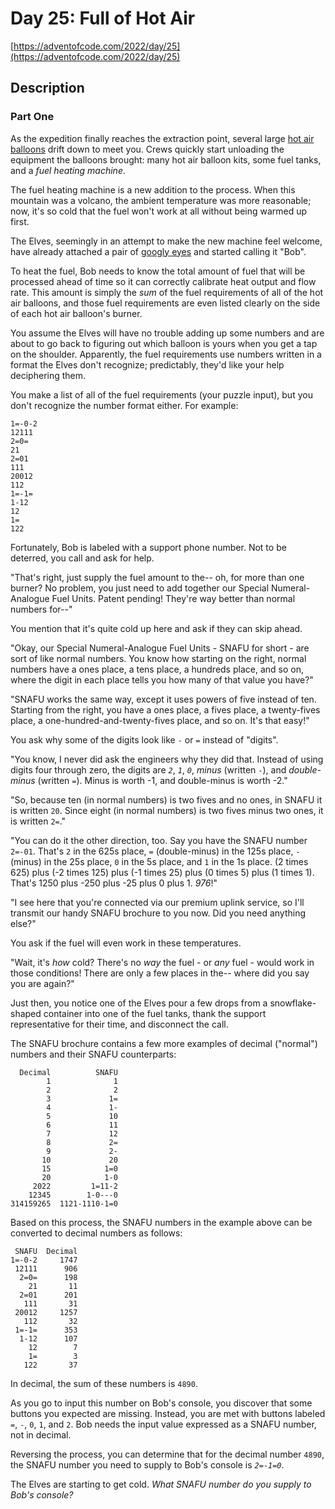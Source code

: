 # Day 25: Full of Hot Air

[https://adventofcode.com/2022/day/25](https://adventofcode.com/2022/day/25)

## Description

### Part One

As the expedition finally reaches the extraction point, several large
[hot air balloons](https://en.wikipedia.org/wiki/Hot_air_balloon) drift down to meet you. Crews quickly start unloading
the equipment the balloons brought: many hot air balloon kits, some fuel tanks, and a _fuel heating machine_.

The fuel heating machine is a new addition to the process. When this mountain was a volcano, the ambient temperature was
more reasonable; now, it's so cold that the fuel won't work at all without being warmed up first.

The Elves, seemingly in an attempt to make the new machine feel welcome, have already attached a pair of
[googly eyes](https://en.wikipedia.org/wiki/Googly_eyes) and started calling it "Bob".

To heat the fuel, Bob needs to know the total amount of fuel that will be processed ahead of time so it can correctly
calibrate heat output and flow rate. This amount is simply the _sum_ of the fuel requirements of all of the hot air
balloons, and those fuel requirements are even listed clearly on the side of each hot air balloon's burner.

You assume the Elves will have no trouble adding up some numbers and are about to go back to figuring out which balloon
is yours when you get a tap on the shoulder. Apparently, the fuel requirements use numbers written in a format the Elves
don't recognize; predictably, they'd like your help deciphering them.

You make a list of all of the fuel requirements (your puzzle input), but you don't recognize the number format either.
For example:

    1=-0-2
    12111
    2=0=
    21
    2=01
    111
    20012
    112
    1=-1=
    1-12
    12
    1=
    122

Fortunately, Bob is labeled with a support phone number. Not to be deterred, you call and ask for help.

"That's right, just supply the fuel amount to the-- oh, for more than one burner? No problem, you just need to add
together our Special Numeral-Analogue Fuel Units. Patent pending! They're way better than normal numbers for--"

You mention that it's quite cold up here and ask if they can skip ahead.

"Okay, our Special Numeral-Analogue Fuel Units - SNAFU for short - are sort of like normal numbers. You know how
starting on the right, normal numbers have a ones place, a tens place, a hundreds place, and so on, where the digit in
each place tells you how many of that value you have?"

"SNAFU works the same way, except it uses powers of five instead of ten. Starting from the right, you have a ones place,
a fives place, a twenty-fives place, a one-hundred-and-twenty-fives place, and so on. It's that easy!"

You ask why some of the digits look like `-` or `=` instead of "digits".

"You know, I never did ask the engineers why they did that. Instead of using digits four through zero, the digits are
_`2`_, _`1`_, _`0`_, _minus_ (written `-`), and _double-minus_ (written `=`). Minus is worth -1, and double-minus is
worth -2."

"So, because ten (in normal numbers) is two fives and no ones, in SNAFU it is written `20`. Since eight (in normal
numbers) is two fives minus two ones, it is written `2=`."

"You can do it the other direction, too. Say you have the SNAFU number `2=-01`. That's `2` in the 625s place, `=`
(double-minus) in the 125s place, `-` (minus) in the 25s place, `0` in the 5s place, and `1` in the 1s place. (2
times 625) plus (-2 times 125) plus (-1 times 25) plus (0 times 5) plus (1 times 1). That's 1250 plus -250 plus -25 plus
0 plus 1. _976_!"

"I see here that you're connected via our premium uplink service, so I'll transmit our handy SNAFU brochure to you now.
Did you need anything else?"

You ask if the fuel will even work in these temperatures.

"Wait, it's _how_ cold? There's no _way_ the fuel - or _any_ fuel - would work in those conditions! There are only a few
places in the-- where did you say you are again?"

Just then, you notice one of the Elves pour a few drops from a snowflake-shaped container into one of the fuel tanks,
thank the support representative for their time, and disconnect the call.

The SNAFU brochure contains a few more examples of decimal ("normal") numbers and their SNAFU counterparts:

      Decimal          SNAFU
            1              1
            2              2
            3             1=
            4             1-
            5             10
            6             11
            7             12
            8             2=
            9             2-
           10             20
           15            1=0
           20            1-0
         2022         1=11-2
        12345        1-0---0
    314159265  1121-1110-1=0

Based on this process, the SNAFU numbers in the example above can be converted to decimal numbers as follows:

     SNAFU  Decimal
    1=-0-2     1747
     12111      906
      2=0=      198
        21       11
      2=01      201
       111       31
     20012     1257
       112       32
     1=-1=      353
      1-12      107
        12        7
        1=        3
       122       37

In decimal, the sum of these numbers is `4890`.

As you go to input this number on Bob's console, you discover that some buttons you expected are missing. Instead, you
are met with buttons labeled `=`, `-`, `0`, `1`, and `2`. Bob needs the input value expressed as a SNAFU number, not in
decimal.

Reversing the process, you can determine that for the decimal number `4890`, the SNAFU number you need to supply to
Bob's console is _`2=-1=0`_.

The Elves are starting to get cold. _What SNAFU number do you supply to Bob's console?_
